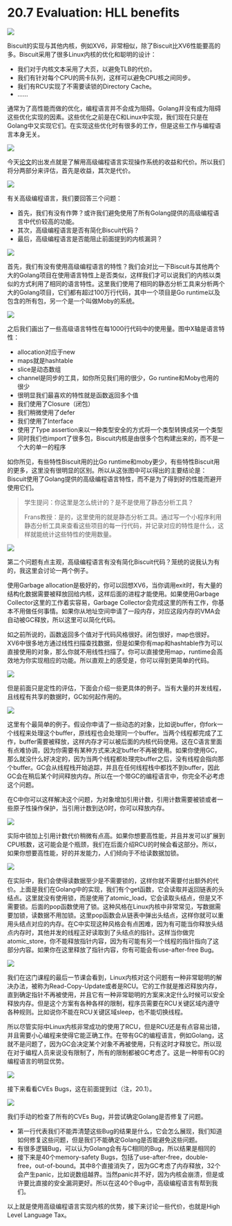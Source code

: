 # 20.7 Evaluation: HLL benefits

![](../gitbook/assets/image%20%28480%29.png)

Biscuit的实现与其他内核，例如XV6，非常相似，除了Biscuit比XV6性能要高的多。Biscuit采用了很多Linux内核的优化和聪明的设计：

* 我们对于内核文本采用了大页，以避免TLB的代价。
* 我们有针对每个CPU的网卡队列，这样可以避免CPU核之间同步。
* 我们有RCU实现了不需要读锁的Directory Cache。
*  ……

通常为了高性能而做的优化，编程语言并不会成为阻碍。Golang并没有成为阻碍这些优化实现的因素。这些优化之前是在C和Linux中实现，我们现在只是在Golang中又实现它们。在实现这些优化时有很多的工作，但是这些工作与编程语言本身无关。

![](../gitbook/assets/image%20%28752%29.png)

今天[论文](https://pdos.csail.mit.edu/6.828/2020/readings/biscuit.pdf)的出发点就是了解用高级编程语言实现操作系统的收益和代价。所以我们将分两部分来评估，首先是收益，其次是代价。

![](../gitbook/assets/image%20%28858%29.png)

有关高级编程语言，我们要回答三个问题：

* 首先，我们有没有作弊？或许我们避免使用了所有Golang提供的高级编程语言中代价较高的功能。
* 其次，高级编程语言是否有简化Biscuit代码？
* 最后，高级编程语言是否能阻止前面提到的内核漏洞？

![](../gitbook/assets/image%20%28863%29.png)

首先，我们有没有使用高级编程语言的特性？我们会对比一下Biscuit与其他两个大的Golang项目在使用语言特性上是否类似，这样我们才可以说我们的内核以类似的方式利用了相同的语言特性。这里我们使用了相同的静态分析工具来分析两个大的Golang项目，它们都有超过100万行代码，其中一个项目是Go runtime以及包含的所有包，另一个是一个叫做Moby的系统。

![](../gitbook/assets/image%20%28844%29.png)

之后我们画出了一些高级语言特性在每1000行代码中的使用量。图中X轴是语言特性：

* allocation对应于new
* maps就是hashtable
* slice是动态数组
* channel是同步的工具，如你所见我们用的很少，Go runtine和Moby也用的很少
* 很明显我们最喜欢的特性就是函数返回多个值
* 我们使用了Closure（闭包）
* 我们稍微使用了defer
* 我们使用了Interface
* 使用了Type assertion来以一种类型安全的方式将一个类型转换成另一个类型
* 同时我们也import了很多包，Biscuit内核是由很多个包构建出来的，而不是一个大的单一的程序

如你所见，有些特性Biscuit用的比Go runtime和moby更少，有些特性Biscuit用的更多，这里没有很明显的区别。所以从这张图中可以得出的主要结论是：Biscuit使用了Golang提供的高级编程语言特性，而不是为了得到好的性能而避开使用它们。

> 学生提问：你这里是怎么统计的？是不是使用了静态分析工具？
>
> Frans教授：是的，这里使用的就是静态分析工具。通过写一个小程序利用静态分析工具来查看这些项目的每一行代码，并记录对应的特性是什么，这样就能统计这些特性的使用数量。

![](../gitbook/assets/image%20%28370%29.png)

第二个问题有点主观，高级编程语言有没有简化Biscuit代码？笼统的说我认为有的，我这里会讨论一两个例子。

使用Garbage allocation是极好的，你可以回想XV6，当你调用exit时，有大量的结构化数据需要被释放回给内核，这样后面的进程才能使用。如果使用Garbage Collector这里的工作着实容易，Garbage Collector会完成这里的所有工作，你基本不用做任何事情。如果你从地址空间申请了一段内存，对应这段内存的VMA会自动被GC释放，所以这里可以简化代码。

如之前所说的，函数返回多个值对于代码风格很好。闭包很好，map也很好。XV6中很多地方通过线性扫描查找数据，但是如果你有map和hashtable作为可以直接使用的对象，那么你就不用线性扫描了。你可以直接使用map，runtime会高效地为你实现相应的功能。所以直观上的感受是，你可以得到更简单的代码。

![](../gitbook/assets/image%20%28394%29.png)

但是前面只是定性的评估，下面会介绍一些更具体的例子。当有大量的并发线程，且线程有共享的数据时，GC如何起作用的。

![](../gitbook/assets/image%20%28726%29.png)

这里有个最简单的例子。假设你申请了一些动态的对象，比如说buffer，你fork一个线程来处理这个buffer，原线程也会处理同一个buffer。当两个线程都完成了工作，buffer需要被释放，这样内存才可以被后面的内核代码使用。这在C语言里面有点难协调，因为你需要有某种方式来决定buffer不再被使用。如果你使用GC，那么就没什么好决定的，因为当两个线程都处理完buffer之后，没有线程会指向那个buffer。GC会从线程栈开始追踪，并且在任何线程栈中都找不到buffer，因此GC会在稍后某个时间释放内存。所以在一个带GC的编程语言中，你完全不必考虑这个问题。

在C中你可以这样解决这个问题，为对象增加引用计数，引用计数需要被锁或者一些原子性操作保护，当引用计数到达0时，你可以释放内存。

![](../gitbook/assets/image%20%28819%29.png)

实际中锁加上引用计数代价稍微有点高。如果你想要高性能，并且并发可以扩展到CPU核数，这可能会是个瓶颈，我们在后面介绍RCU的时候会看这部分。所以，如果你想要高性能，好的并发能力，人们倾向于不给读数据加锁。

![](../gitbook/assets/image%20%28833%29.png)

在实际中，我们会使得读数据至少是不需要锁的，这样你就不需要付出额外的代价。上面是我们在Golang中的实现，我们有个get函数，它会读取并返回链表的头结点。这里就没有使用锁，而是使用了atomic\_load，它会读取头结点，但是又不需要锁。后面的pop函数使用了锁。这种风格在Linux内核中非常常见，写数据需要加锁，读数据不用加锁。这里pop函数会从链表中弹出头结点，这样你就可以重用头结点对应的内存。在C中实现这种风格会有点困难，因为有可能当你释放头结点内存时，其他并发的线程正好读取到了头结点的指针。这样当你做完atomic\_store，你不能释放指针内容，因为有可能有另一个线程的指针指向了这部分内容。如果你在这里释放了指针内容，你有可能会有use-after-free Bug。

![](../gitbook/assets/image%20%28486%29.png)

我们在这门课程的最后一节课会看到，Linux内核对这个问题有一种非常聪明的解决办法，被称为Read-Copy-Update或者是RCU。它的工作就是推迟释放内存，直到确定指针不再被使用，并且它有一种非常聪明的方案来决定什么时候可以安全释放内存。但是这个方案有各种各样的限制，程序员需要在RCU关键区域内遵守各种规则。比如说你不能在RCU关键区域sleep，也不能切换线程。

所以尽管实际中Linux内核非常成功的使用了RCU，但是RCU还是有点容易出错，并且需要小心编程来使得它能正确工作。在带有GC的编程语言，例如Golang，这就不是问题了，因为GC会决定某个对象不再被使用，只有这时才释放它。所以现在对于编程人员来说没有限制了，所有的限制都被GC考虑了。这是一种带有GC的编程语言的明显优势。

![](../gitbook/assets/image%20%28824%29.png)

接下来看看CVEs Bugs，这在前面提到过（注，20.1）。

![](../gitbook/assets/image%20%28851%29.png)

我们手动的检查了所有的CVEs Bug，并尝试确定Golang是否修复了问题。

* 第一行代表我们不能弄清楚这些Bug的结果是什么，它会怎么展现，我们知道如何修复这些问题，但是我们不能确定Golang是否能避免这些问题。
* 有很多逻辑Bug，可以认为Golang会有与C相同的Bug，所以结果是相同的
* 接下来是40个memory-safety Bugs，包括了use-after-free，double-free，out-of-bound。其中8个直接消失了，因为GC考虑了内存释放，32个会产生panic，比如说数组越界。当然panic并不好，因为内核会崩溃，但是或许要比直接的安全漏洞更好。所以在这40个Bug中，高级编程语言有帮到我们。

以上就是使用高级编程语言实现内核的优势，接下来讨论一些代价，也就是High Level Language Tax。

